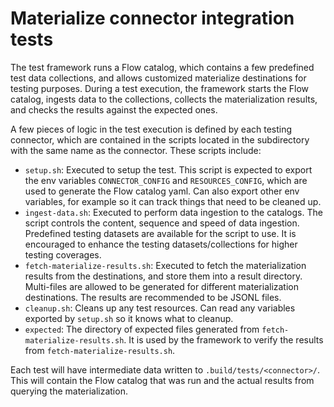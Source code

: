 # Materialize connector integration tests

The test framework runs a Flow catalog, which contains a few predefined test data collections, and
allows customized materialize destinations for testing purposes. During a test execution, the framework
starts the Flow catalog, ingests data to the collections, collects the materialization results, and
checks the results against the expected ones.

A few pieces of logic in the test execution is defined by each testing connector, which are contained in the
scripts located in the subdirectory with the same name as the connector. These scripts include:

- `setup.sh`: Executed to setup the test. This script is expected to export the env variables
  `CONNECTOR_CONFIG` and `RESOURCES_CONFIG`, which are used to generate the Flow catalog yaml.
  Can also export other env variables, for example so it can track things that need to be cleaned
  up.
- `ingest-data.sh`: Executed to perform data ingestion to the catalogs. The script controls the content, 
  sequence and speed of data ingestion. Predefined testing datasets are available for the script to use. It is
  encouraged to enhance the testing datasets/collections for higher testing coverages.
- `fetch-materialize-results.sh`: Executed to fetch the materialization results from the destinations, and store
   them into a result directory. Multi-files are allowed to be generated for different materialization destinations.
   The results are recommended to be JSONL files.
- `cleanup.sh`: Cleans up any test resources. Can read any variables exported by `setup.sh` so it
  knows what to cleanup.
- `expected`: The directory of expected files generated from `fetch-materialize-results.sh`. It is used by the
   framework to verify the results from `fetch-materialize-results.sh`.

Each test will have intermediate data written to `.build/tests/<connector>/`. This will contain the
Flow catalog that was run and the actual results from querying the materialization.

